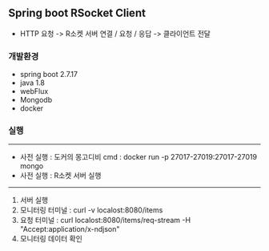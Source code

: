 ## Spring boot RSocket Client
* HTTP 요청 -> R소켓 서버 연결 / 요청 / 응답 -> 클라이언트 전달

### 개발환경
- spring boot 2.7.17
- java 1.8
- webFlux
- Mongodb
- docker

### 실행
----
* 사전 실행 : 도커의 몽고디비 cmd  : docker run -p 27017-27019:27017-27019 mongo
* 사전 실행 : R소켓 서버 실행
----
1. 서버 실행
2. 모니터링 터미널  : curl -v localost:8080/items
3. 요청 터미널 : curl localost:8080/items/req-stream -H "Accept:application/x-ndjson"
4. 모니터링 데이터 확인
